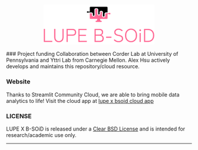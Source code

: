 <p align="center">
<img src="./images/png/color_transparent_banner.png" width="300">
</p>
### Project funding
Collaboration between Corder Lab at University of Pennsylvania and 
Yttri Lab from Carnegie Mellon. 
Alex Hsu actively develops and maintains this repository/cloud resource.


### Website
Thanks to Streamlit Community Cloud,
we are able to bring mobile data analytics to life!
Visit the cloud app at 
[lupe x bsoid cloud app](https://runninghsus-lupe-bsoid-cloud-main-c1vlv3.streamlit.app/)


### LICENSE
LUPE X B-SOiD is released under a 
[Clear BSD License](https://github.com/runninghsus/lupe-bsoid-cloud/blob/main/LICENSE) 
and is intended for research/academic use only.

---